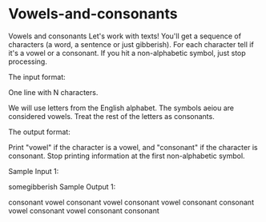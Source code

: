 # Vowels-and-consonants
Vowels and consonants
Let's work with texts! You'll get a sequence of characters (a word, a sentence or just gibberish). For each character tell if it's a vowel or a consonant. If you hit a non-alphabetic symbol, just stop processing.

The input format:

One line with N characters.

We will use letters from the English alphabet. The symbols aeiou are considered vowels. Treat the rest of the letters as consonants.

The output format:

Print "vowel" if the character is a vowel, and "consonant" if the character is consonant. Stop printing information at the first non-alphabetic symbol.

Sample Input 1:

somegibberish
Sample Output 1:

consonant
vowel
consonant
vowel
consonant
vowel
consonant
consonant
vowel
consonant
vowel
consonant
consonant
